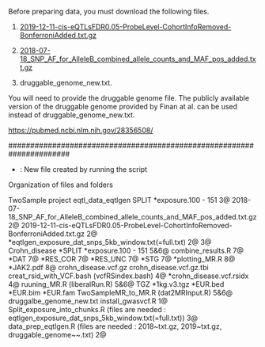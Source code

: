 Before preparing data, you must download the following files.

1. [2019-12-11-cis-eQTLsFDR0.05-ProbeLevel-CohortInfoRemoved-BonferroniAdded.txt.gz](https://molgenis26.gcc.rug.nl/downloads/eqtlgen/cis-eqtl/2019-12-11-cis-eQTLsFDR0.05-ProbeLevel-CohortInfoRemoved-BonferroniAdded.txt.gz)

2. [2018-07-18_SNP_AF_for_AlleleB_combined_allele_counts_and_MAF_pos_added.txt.gz](https://molgenis26.gcc.rug.nl/downloads/eqtlgen/cis-eqtl/2018-07-18_SNP_AF_for_AlleleB_combined_allele_counts_and_MAF_pos_added.txt.gz)

3. druggable_genome_new.txt.

You will need to provide the druggable genome file. The publicly available version of the druggable genome provided by Finan at al. can be used instead of druggable_genome_new.txt.

https://pubmed.ncbi.nlm.nih.gov/28356508/

######################################################################


* : New file created by running the script

Organization of files and folders

TwoSample project
   eqtl_data_eqtlgen
      SPLIT
         *exposure.100 - 151 3@
      2018-07-18_SNP_AF_for_AlleleB_combined_allele_counts_and_MAF_pos_added.txt.gz 2@
      2019-12-11-cis-eQTLsFDR0.05-ProbeLevel-CohortInfoRemoved-BonferroniAdded.txt.gz 2@
      *eqtlgen_exposure_dat_snps_5kb_window.txt(=full.txt) 2@ 3@
   Crohn_disease
      *SPLIT
         *exposure.100 - 151 5&6@
         combine_results.R 7@
         *DAT 7@
         *RES_COR 7@
         *RES_UNC 7@
         *STG 7@ 
         *plotting_MR.R 8@
         *JAK2.pdf 8@
      crohn_disease.vcf.gz
      crohn_disease.vcf.gz.tbi
      creat_rsid_with_VCF.bash (vcfRSindex.bash) 4@
      *crohn_disease.vcf.rsidx 4@
      ruuning_MR.R (liberalRun.R) 5&6@
   TGZ
   *1kg.v3.tgz
   *EUR.bed
   *EUR.bim
   *EUR.fam
   TwoSampleMR_to_MR.R (dat2MRInput.R) 5&6@
   druggalbe_genome_new.txt
   install_gwasvcf.R 1@
   Split_exposure_into_chunks.R (files are needed : eqtlgen_exposure_dat_snps_5kb_window.txt(=full.txt)) 3@
   data_prep_eqtlgen.R (files are needed : 2018~txt.gz, 2019~txt.gz, druggable_genome~~.txt) 2@
